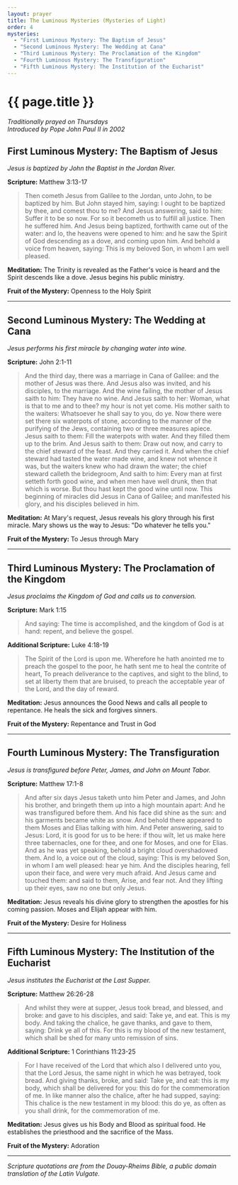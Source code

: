 ```yaml
---
layout: prayer
title: The Luminous Mysteries (Mysteries of Light)
order: 4
mysteries:
  - "First Luminous Mystery: The Baptism of Jesus"
  - "Second Luminous Mystery: The Wedding at Cana"
  - "Third Luminous Mystery: The Proclamation of the Kingdom"
  - "Fourth Luminous Mystery: The Transfiguration"
  - "Fifth Luminous Mystery: The Institution of the Eucharist"
---
```

# {{ page.title }}

*Traditionally prayed on Thursdays*  
*Introduced by Pope John Paul II in 2002*

## First Luminous Mystery: The Baptism of Jesus

*Jesus is baptized by John the Baptist in the Jordan River.*

**Scripture:** Matthew 3:13-17

> Then cometh Jesus from Galilee to the Jordan, unto John, to be baptized by
> him. But John stayed him, saying: I ought to be baptized by thee, and comest
> thou to me? And Jesus answering, said to him: Suffer it to be so now. For so
> it becometh us to fulfill all justice. Then he suffered him. And Jesus being
> baptized, forthwith came out of the water: and lo, the heavens were opened
> to him: and he saw the Spirit of God descending as a dove, and coming upon
> him. And behold a voice from heaven, saying: This is my beloved Son, in whom
> I am well pleased.

**Meditation:** The Trinity is revealed as the Father's voice is heard and the
Spirit descends like a dove. Jesus begins his public ministry.

**Fruit of the Mystery:** Openness to the Holy Spirit

---

## Second Luminous Mystery: The Wedding at Cana

*Jesus performs his first miracle by changing water into wine.*

**Scripture:** John 2:1-11

> And the third day, there was a marriage in Cana of Galilee: and the mother
> of Jesus was there. And Jesus also was invited, and his disciples, to the
> marriage. And the wine failing, the mother of Jesus saith to him: They have
> no wine. And Jesus saith to her: Woman, what is that to me and to thee? my
> hour is not yet come. His mother saith to the waiters: Whatsoever he shall
> say to you, do ye. Now there were set there six waterpots of stone, according
> to the manner of the purifying of the Jews, containing two or three measures
> apiece. Jesus saith to them: Fill the waterpots with water. And they filled
> them up to the brim. And Jesus saith to them: Draw out now, and carry to the
> chief steward of the feast. And they carried it. And when the chief steward
> had tasted the water made wine, and knew not whence it was, but the waiters
> knew who had drawn the water; the chief steward calleth the bridegroom, And
> saith to him: Every man at first setteth forth good wine, and when men have
> well drunk, then that which is worse. But thou hast kept the good wine until
> now. This beginning of miracles did Jesus in Cana of Galilee; and manifested
> his glory, and his disciples believed in him.

**Meditation:** At Mary's request, Jesus reveals his glory through his first
miracle. Mary shows us the way to Jesus: "Do whatever he tells you."

**Fruit of the Mystery:** To Jesus through Mary

---

## Third Luminous Mystery: The Proclamation of the Kingdom

*Jesus proclaims the Kingdom of God and calls us to conversion.*

**Scripture:** Mark 1:15

> And saying: The time is accomplished, and the kingdom of God is at hand: repent,
> and believe the gospel.

**Additional Scripture:** Luke 4:18-19

> The Spirit of the Lord is upon me. Wherefore he hath anointed me to preach
> the gospel to the poor, he hath sent me to heal the contrite of heart, To
> preach deliverance to the captives, and sight to the blind, to set at liberty
> them that are bruised, to preach the acceptable year of the Lord, and the
> day of reward.

**Meditation:** Jesus announces the Good News and calls all people to
repentance. He heals the sick and forgives sinners.

**Fruit of the Mystery:** Repentance and Trust in God

---

## Fourth Luminous Mystery: The Transfiguration

*Jesus is transfigured before Peter, James, and John on Mount Tabor.*

**Scripture:** Matthew 17:1-8

> And after six days Jesus taketh unto him Peter and James, and John his brother,
> and bringeth them up into a high mountain apart: And he was transfigured before
> them. And his face did shine as the sun: and his garments became white as
> snow. And behold there appeared to them Moses and Elias talking with him. And
> Peter answering, said to Jesus: Lord, it is good for us to be here: if thou
> wilt, let us make here three tabernacles, one for thee, and one for Moses,
> and one for Elias. And as he was yet speaking, behold a bright cloud overshadowed
> them. And lo, a voice out of the cloud, saying: This is my beloved Son, in
> whom I am well pleased: hear ye him. And the disciples hearing, fell upon their
> face, and were very much afraid. And Jesus came and touched them: and said
> to them, Arise, and fear not. And they lifting up their eyes, saw no one but
> only Jesus.

**Meditation:** Jesus reveals his divine glory to strengthen the apostles for
his coming passion. Moses and Elijah appear with him.

**Fruit of the Mystery:** Desire for Holiness

---

## Fifth Luminous Mystery: The Institution of the Eucharist

*Jesus institutes the Eucharist at the Last Supper.*

**Scripture:** Matthew 26:26-28

> And whilst they were at supper, Jesus took bread, and blessed, and broke:
> and gave to his disciples, and said: Take ye, and eat. This is my body. And
> taking the chalice, he gave thanks, and gave to them, saying: Drink ye all
> of this. For this is my blood of the new testament, which shall be shed for
> many unto remission of sins.

**Additional Scripture:** 1 Corinthians 11:23-25

> For I have received of the Lord that which also I delivered unto you, that
> the Lord Jesus, the same night in which he was betrayed, took bread. And giving
> thanks, broke, and said: Take ye, and eat: this is my body, which shall be
> delivered for you: this do for the commemoration of me. In like manner also
> the chalice, after he had supped, saying: This chalice is the new testament
> in my blood: this do ye, as often as you shall drink, for the commemoration
> of me.

**Meditation:** Jesus gives us his Body and Blood as spiritual food. He
establishes the priesthood and the sacrifice of the Mass.

**Fruit of the Mystery:** Adoration

---

*Scripture quotations are from the Douay-Rheims Bible, a public domain translation of the Latin Vulgate.*
